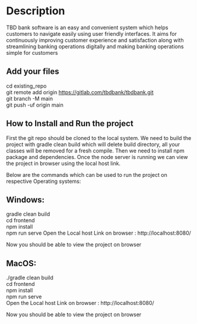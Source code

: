 # Description
TBD bank software is an easy and convenient system which helps customers to navigate easily using user friendly interfaces.  It aims for continuously improving customer experience and satisfaction along with streamlining banking operations digitally and making banking operations simple for customers

## Add your files
cd existing_repo  
git remote add origin https://gitlab.com/tbdbank/tbdbank.git   
git branch -M main   
git push -uf origin main

## How to Install and Run the project
First the git repo should be cloned to the local system.
We need to build the project with gradle clean build which will delete build directory, all your classes will be removed for a fresh compile.
Then we need to install npm  package and dependencies. Once the node server is running we can view the project in browser using the local host link.

Below are the commands which can be used to run the project on respective Operating systems:
## Windows:
gradle clean build   
cd frontend  
npm install  
npm run serve
Open the Local host Link on browser : http://localhost:8080/    

Now you should be able to view the project on browser

## MacOS:
./gradle clean build   
cd frontend   
npm install   
npm run serve   
Open the Local host Link on browser : http://localhost:8080/

Now you should be able to view the project on browser